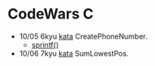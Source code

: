 # CodeWars C

- 10/05 6kyu [kata](https://www.codewars.com/kata/525f50e3b73515a6db000b83/c)  CreatePhoneNumber. 
    - [sprintf()](https://www.geeksforgeeks.org/sprintf-in-c/)
- 10/06 7kyu [kata](https://www.codewars.com/kata/558fc85d8fd1938afb000014/c) SumLowestPos.
